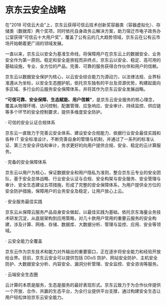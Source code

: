 # 京东云安全战略

在“2018 可信云大会”上，京东云获得可信云技术创新奖容器类（容器虚拟化）、存储类（数据库）两个奖项，同时依托自身政务云解决方案，助力宿迁市电子政务办公室获得“可信云十大用户奖”，覆盖了公有云的几大趋势领域，京东云在公有云市场开始朝着更广阔的领域发展。

一直以来，京东云以安全为基准生命线，将保障用户在京东云上的数据安全、业务安全作为第一原则。稳定和安全是旅程而非终点，京东云以安全、稳定、高可用的基础设施，专业、全方位的产品，完善、可靠的服务获得合作伙伴和用户的信赖。

京东云以数据安全保护为核心，以云安全综合能力为源动力，以法律法规、业界标准遵从为坐标，以安全生态圈护航，依托京东独有的平台及资源优势，构建起面向多区域、多行业的云服务安全保障体系，并将其作为京东云安全发展战略。

**“可信可靠、安全保障、生态赋能、用户信赖”**，是京东云安全服务的核心理念，覆盖从物理环境、访问控制、配置管理、应急响应、安全审计、持续监控、供应链等多个环节的安全控制要求，提供多维度安全防护。

· 可信的安全认证合规体系

京东云一直致力于完善云安全体系、建设安全合规能力、依据行业安全最佳实践和各种 IT 安全标准设计，不断完善自身的管理与机制，并通过了一系列的标准认证、第三方安全评估和审计，务求更好的向用户提供合规、安全、稳定的云计算服务。

· 完备的安全保障体系

京东云以用户为核心，保证数据安全和用户隐私为准则，整合京东云专业的安全团队，基于安全总体战略、行业安全认证与合规、安全构架与安全服务、安全管理与审计、安全生态建设五项措施，形成了完整的安全保障体系，为用户提供全方位的安全防护措施，保障用户的业务安全及稳定，让用户放心上云。

· 安全服务最佳实践

京东云从保障云服务产品自身安全做起，以最佳实践为基础，依托京东海量业务技术研发沉淀，从底层架构到应用策略，对几十款用户常用的重要云服务的安全构建，涉及计算、网络、存储、数据库、大数据分析、管理与监控、应用、安全等领域。

· 云安全能力全覆盖

京东云作为京东技术和能力对外输出的重要窗口，正在逐步将安全能力和经验开放给业界。目前，京东云安全可以提供包括 DDoS 防护、网站安全防护、主机安全防护、大数据安全分析、内容安全、漏洞分析管理、安全监控、安全咨询等服务。

· 云端安全生态圈

云计算的本质是服务，生态是服务的最好表现形式。京东云致力于为合作伙伴提供一个开放、合作、共赢的生态平台，为全行业提供平台支撑，通过构建安全生态让用户轻松体验京东云安全能力。



